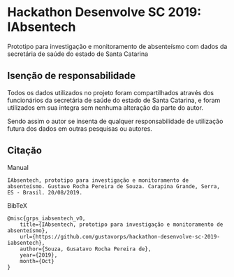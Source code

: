 # Hackathon Desenvolve SC 2019: IAbsentech

Prototipo para investigação e monitoramento de absenteísmo com dados da secretária de saúde do estado de Santa Catarina

## Isenção de responsabilidade
Todos os dados utilizados no projeto foram compartilhados através dos funcionários da secretária de saúde do estado de Santa Catarina, e foram utilizados em sua integra sem nenhuma alteração da parte do autor.

Sendo assim o autor se insenta de qualquer responsabilidade de utilização futura dos dados em outras pesquisas ou autores.

## Citação

Manual
```
IAbsentech, prototipo para investigação e monitoramento de absenteísmo. Gustavo Rocha Pereira de Souza. Carapina Grande, Serra, ES - Brasil. 20/08/2019.
```
BibTeX
```
@misc{grps_iabsentech_v0, 
    title={IAbsentech, prototipo para investigação e monitoramento de absenteísmo}, 
    url={https://github.com/gustavorps/hackathon-desenvolve-sc-2019-iabsentech}, 
    author={Souza, Gusatavo Rocha Pereira de}, 
    year={2019}, 
    month={Oct}
} 
```
